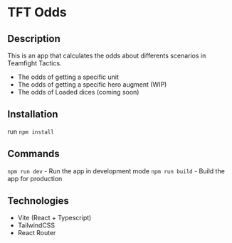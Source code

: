 # TFT Odds

## Description

This is an app that calculates the odds about differents scenarios in Teamfight Tactics.

- The odds of getting a specific unit
- The odds of getting a specific hero augment (WIP)
- The odds of Loaded dices (coming soon)

## Installation

run `npm install`

## Commands

`npm run dev` - Run the app in development mode
`npm run build` - Build the app for production

## Technologies

- Vite (React + Typescript)
- TailwindCSS
- React Router
